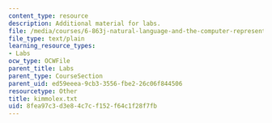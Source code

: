 ```yaml
---
content_type: resource
description: Additional material for labs.
file: /media/courses/6-863j-natural-language-and-the-computer-representation-of-knowledge-spring-2003/8fea97c3d3e84c7cf152f64c1f28f7fb_kimmolex.txt
file_type: text/plain
learning_resource_types:
- Labs
ocw_type: OCWFile
parent_title: Labs
parent_type: CourseSection
parent_uid: ed59eeea-9cb3-3556-fbe2-26c06f844506
resourcetype: Other
title: kimmolex.txt
uid: 8fea97c3-d3e8-4c7c-f152-f64c1f28f7fb
---
```


